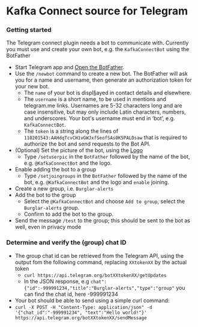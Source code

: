 # Kafka Connect source for Telegram

### Getting started

The Telegram connect plugin needs a bot to communicate with.
Currently you must use and create your own bot, e.g. the ``KafkaConnectBot`` using the BotFather

- Start Telegram app and [Open the BotFather](https://telegram.me/botfather).
- Use the ``/newbot`` command to create a new bot. The BotFather will ask you for a name and username, then generate an authorization token for your new bot.
  - The ``name`` of your bot is displ§ayed in contact details and elsewhere.
  - The ``username`` is a short name, to be used in mentions and telegram.me links. Usernames are 5-32 characters long and are case insensitive, but may only include Latin characters, numbers, and underscores. Your bot's username must end in ‘bot’, e.g. ``KafkaConnectBot``.
  - The ``token`` is a string along the lines of ``110201543:AAHdqTcvCH1vGWJxfSeofSAs0K5PALDsaw`` that is required to authorize the bot and send requests to the Bot API.
- (Optional) Set the picture of the bot, using the [Logo](https://nl.wikipedia.org/wiki/Bestand:Knex-Connect-Red.svg)
  - Type ``/setuserpic`` in the ``BotFather`` followed by the name of the bot, e.g. ``@KafkaConnectBot`` and the logo.
- Enable adding the bot to a group
  - Type ``/setjoingroups`` in the ``BotFather`` followed by the name of the bot, e.g. ``@KafkaConnectBot`` and the logo and ``enable`` joining.
- Create a new group, i.e. ``Burglar-alerts``
- Add the bot to the group
  - Select the ``@KafkaConnectBot`` and choose ``Add to group``, select the ``Burglar-alerts`` group.
  - Confirm to add the bot to the group.
- Send the message ``/test`` to the group; this should be sent to the bot as well, even in privacy mode

### Determine and verify the (group) chat ID
- The group chat id can be retrieved from the Telegram API, using the output fom the  following command, replacing ``XXtokenXX`` by the actual token
  - ``curl https://api.telegram.org/botXXtokenXX/getUpdates``
  - In the JSON response, e.g ``chat":{"id":-999991234,"title":"Burglar-alerts","type":"group"`` you can find the chat id, here -999991234
- Your bot should be able to send using a simple curl command:
- ``curl -X POST -H "Content-Type: application/json" -d '{"chat_id":"-999991234", "text":"Hello world!"}' https://api.telegram.org/botXXtokenXX/sendMessage``
